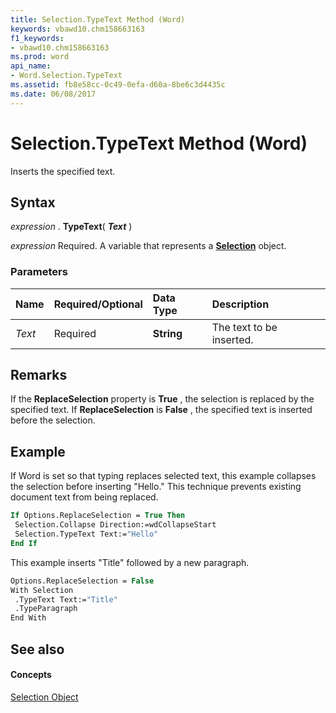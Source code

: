 ```yaml
---
title: Selection.TypeText Method (Word)
keywords: vbawd10.chm158663163
f1_keywords:
- vbawd10.chm158663163
ms.prod: word
api_name:
- Word.Selection.TypeText
ms.assetid: fb8e58cc-0c49-0efa-d60a-8be6c3d4435c
ms.date: 06/08/2017
---
```



# Selection.TypeText Method (Word)

Inserts the specified text.


## Syntax

 _expression_ . **TypeText**( **_Text_** )

 _expression_ Required. A variable that represents a **[Selection](selection-object-word.md)** object.


### Parameters



|**Name**|**Required/Optional**|**Data Type**|**Description**|
|:-----|:-----|:-----|:-----|
| _Text_|Required| **String**|The text to be inserted.|

## Remarks

If the **ReplaceSelection** property is **True** , the selection is replaced by the specified text. If **ReplaceSelection** is **False** , the specified text is inserted before the selection.


## Example

If Word is set so that typing replaces selected text, this example collapses the selection before inserting "Hello." This technique prevents existing document text from being replaced.


```vb
If Options.ReplaceSelection = True Then 
 Selection.Collapse Direction:=wdCollapseStart 
 Selection.TypeText Text:="Hello" 
End If
```

This example inserts "Title" followed by a new paragraph.




```vb
Options.ReplaceSelection = False 
With Selection 
 .TypeText Text:="Title" 
 .TypeParagraph 
End With
```


## See also


#### Concepts


[Selection Object](selection-object-word.md)

